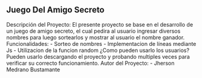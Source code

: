 <h2>Juego Del Amigo Secreto</h2>
Descripción del Proyecto:
El presente proyecto se base en el desarrollo de un juego de amigo secreto, el cual pedira al usuario ingresar diversos nombres para luego sortearlos y mostrar al usuario el nombre ganador.
Funcionalidades:
- Sorteo de nombres
- Implementacion de líneas mediante Js
- Utilizacion de la funcion random
¿Como pueden usarlo los usuarios?
Pueden usarlo descargando el proyecto y probando multiples veces para verificar su correcto funcionamiento.
Autor del Proyecto:
- Jherson Medrano Bustamante
